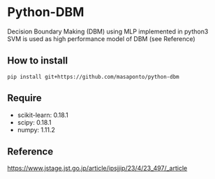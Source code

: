 # Python-DBM 
Decision Boundary Making (DBM) using MLP implemented in python3   
SVM is used as high performance model of DBM (see Reference)  

## How to install 
```
pip install git+https://github.com/masaponto/python-dbm 
```

## Require
- scikit-learn: 0.18.1
- scipy: 0.18.1
- numpy: 1.11.2


## Reference
https://www.jstage.jst.go.jp/article/ipsjjip/23/4/23_497/_article  
